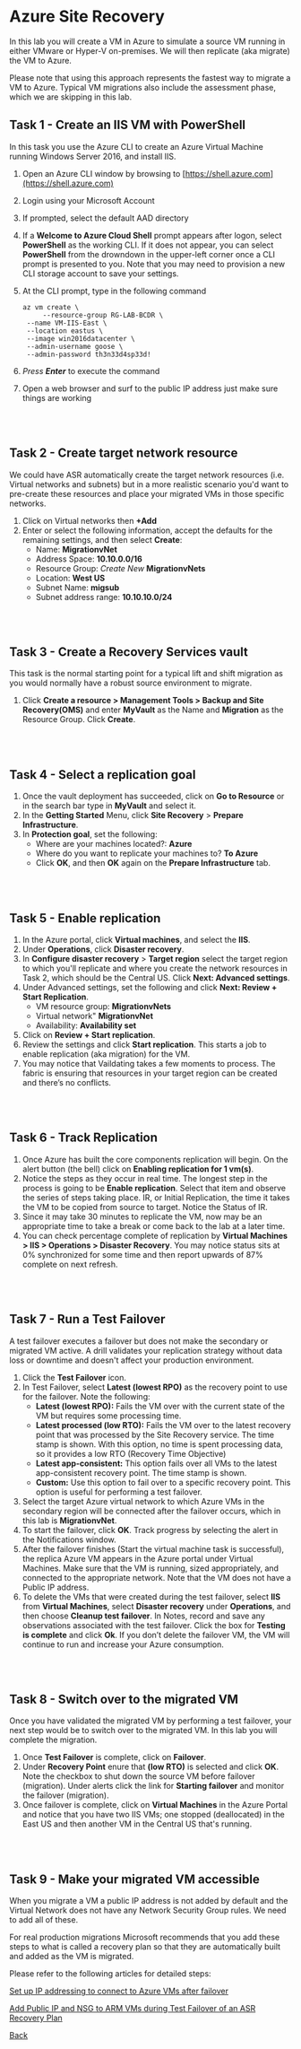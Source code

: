 # Azure Site Recovery  
 
In this lab you will create a VM in Azure to simulate a source VM running in either VMware or Hyper-V on-premises.  We will then replicate (aka migrate) the VM to Azure.

Please note that using this approach represents the fastest way to migrate a VM to Azure.  Typical VM migrations also include the assessment phase, which we are skipping in this lab. 


## Task 1 - Create an IIS VM with PowerShell

In this task you use the Azure CLI to create an Azure Virtual Machine running Windows Server 2016, and install IIS. 

1. Open an Azure CLI window by browsing to [https://shell.azure.com](https://shell.azure.com)

2. Login using your Microsoft Account

3. If prompted, select the default AAD directory

4. If a **Welcome to Azure Cloud Shell** prompt appears after logon, select **PowerShell** as the working CLI.  If it does not appear, you can select **PowerShell** from the drowndown in the upper-left corner once a CLI prompt is presented to you.  Note that you may need to provision a new CLI storage account to save your settings.

5. At the CLI prompt, type in the following command

   ```CLI
   az vm create \
        --resource-group RG-LAB-BCDR \
	--name VM-IIS-East \
	--location eastus \
	--image win2016datacenter \
	--admin-username goose \
	--admin-password th3n33d4sp33d!
   ```

6. *Press **Enter*** to execute the command




9. Open a web browser and surf to the public IP address just make sure things are working

<br></br>

## Task 2 - Create target network resource
We could have ASR automatically create the target network resources (i.e. Virtual networks and subnets) but in a more realistic scenario you'd want to pre-create these resources and place your migrated VMs in those specific networks. 
1. Click on Virtual networks then **+Add**
2. 	Enter or select the following information, accept the defaults for the remaining settings, and then select **Create**:
    * Name: **MigrationvNet**
    * Address Space: **10.10.0.0/16**
    * Resource Group: *Create New* **MigrationvNets**
    * Location: **West US**
    * Subnet Name: **migsub**
    * Subnet address range: **10.10.10.0/24** 

<br></br>

## Task 3 - Create a Recovery Services vault
This task is the normal starting point for a typical lift and shift migration as you would normally have a robust source environment to migrate. 
1. Click **Create a resource > Management Tools > Backup and Site Recovery(OMS)** and enter **MyVault** as the Name and **Migration** as the Resource Group.  Click **Create**.

<br></br>

## Task 4 - Select a replication goal
1. Once the vault deployment has succeeded, click on **Go to Resource** or in the search bar type in **MyVault** and select it.
2. In the **Getting Started** Menu, click **Site Recovery** > **Prepare Infrastructure**. 
3. In **Protection goal**, set the following: 
    * Where are your machines located?: **Azure** 
    * Where do you want to replicate your machines to? **To Azure**
    * Click **OK**, and then **OK** again on the **Prepare Infrastructure** tab. 

<br></br>

## Task 5 - Enable replication
1.	In the Azure portal, click **Virtual machines**, and select the **IIS**. 
2.	Under **Operations**, click **Disaster recovery**.
3.	In **Configure disaster recovery** > **Target region** select the target region to which you'll replicate and where you create the network resources in Task 2, which should be the Central US. Click **Next: Advanced settings**.
4. Under Advanced settings, set the following and click **Next: Review + Start Replication**.
    * VM resource group: **MigrationvNets**
    * Virtual network" **MigrationvNet**
    * Availability: **Availability set**
5. Click on **Review + Start replication**.
6. Review the settings and click **Start replication**. This starts a job to enable replication (aka migration) for the VM.
7.	You may notice that Vaildating takes a few moments to process.  The fabric is ensuring that resources in your target region can be created and there’s no conflicts.

<br></br>

## Task 6 - Track Replication
1. Once Azure has built the core components replication will begin.  On the alert button (the bell) click on **Enabling replication for 1 vm(s)**.
2.	Notice the steps as they occur in real time.  The longest step in the process is going to be **Enable replication**.  Select that item and observe the series of steps taking place. IR, or Initial Replication, the time it takes the VM to be copied from source to target.  Notice the Status of IR.  
2.	Since it may take 30 minutes to replicate the VM, now may be an appropriate time to take a break or come back to the lab at a later time.
3.	You can check percentage complete of replication by **Virtual Machines > IIS > Operations > Disaster Recovery**.  You may notice status sits at 0% synchronized for some time and then report upwards of 87% complete on next refresh.

<br></br>

## Task 7 - Run a Test Failover 
A test failover executes a failover but does not make the secondary or migrated VM active.  A drill validates your replication strategy without data loss or downtime and doesn't affect your production environment.
1.	Click the **Test Failover** icon.
2.	In Test Failover, select **Latest (lowest RPO)** as the recovery point to use for the failover.  Note the following:
    * **Latest (lowest RPO):** Fails the VM over with the current state of the VM but requires some processing time.
    * **Latest processed (low RTO):** Fails the VM over to the latest recovery point that was processed by the Site Recovery service. The time stamp is shown. With this option, no time is spent processing data, so it provides a low RTO (Recovery Time Objective)
    * **Latest app-consistent:** This option fails over all VMs to the latest app-consistent recovery point. The time stamp is shown.
    * **Custom:** Use this option to fail over to a specific recovery point. This option is useful for performing a test failover.
3.	Select the target Azure virtual network to which Azure VMs in the secondary region will be connected after the failover occurs, which in this lab is **MigrationvNet**.  
4.	To start the failover, click **OK**. Track progress by selecting the alert in the Notifications window. 
5.	After the failover finishes (Start the virtual machine task is successful), the replica Azure VM appears in the Azure portal under Virtual Machines. Make sure that the VM is running, sized appropriately, and connected to the appropriate network. Note that the VM does not have a Public IP address.
6.	To delete the VMs that were created during the test failover, select **IIS** from **Virtual Machines**, select **Disaster recovery** under  **Operations**, and then choose **Cleanup test failover**. In Notes, record and save any observations associated with the test failover. Click the box for **Testing is complete** and click **Ok**.
If you don’t delete the failover VM, the VM will continue to run and increase your Azure consumption.

<br></br>

 ## Task 8 - Switch over to the migrated VM
 Once you have validated the migrated VM by performing a test failover, your next step would be to switch over to the migrated VM.  In this lab you will complete the migration.

 1.  Once **Test Failover** is complete, click on **Failover**.
 2. Under **Recovery Point** enure that **(low RTO)** is selected and click **OK**. Note the checkbox to shut down the source VM before failover (migration). 
 Under alerts click the link for **Starting failover** and monitor the failover (migration).
 3. Once failover is complete, click on **Virtual Machines** in the Azure Portal and notice that you have two IIS VMs; one stopped (deallocated) in the East US and then another VM in the Central US that's running.

<br></br>

 ## Task 9 - Make your migrated VM accessible
 When you migrate a VM a public IP address is not added by default and the Virtual Network does not have any Network Security Group rules.  We need to add all of these.

 For real production migrations Microsoft recommends that you add these steps to what is called a recovery plan so that they are automatically built and added as the VM is migrated.

 Please refer to the following articles for detailed steps:
 
 [Set up IP addressing to connect to Azure VMs after failover](https://docs.microsoft.com/en-us/azure/site-recovery/concepts-on-premises-to-azure-networking)
 
 [Add Public IP and NSG to ARM VMs during Test Failover of an ASR Recovery Plan](https://gallery.technet.microsoft.com/scriptcenter/Add-Public-IP-and-NSG-to-a6bb8fee)


[Back](index.md)